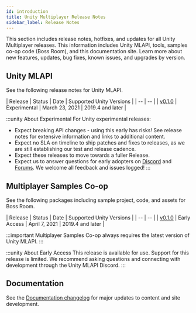 ```yaml
---
id: introduction
title: Unity Multiplayer Release Notes
sidebar_label: Release Notes
---
```


This section includes release notes, hotfixes, and updates for all Unity Multiplayer releases. This information includes Unity MLAPI, tools, samples co-op code (Boss Room), and this documentation site. Learn more about new features, updates, bug fixes, known issues, and upgrades by version.

## Unity MLAPI

See the following release notes for Unity MLAPI.

| Release | Status | Date | Supported Unity Versions |
| -- | -- |
| [v0.1.0](multiplayer/release-0-1-0.md) | Experimental | March 23, 2021 | 2019.4 and later |

:::unity About Experimental
For Unity experimental releases:

* Expect breaking API changes - using this early has risks! See release notes for extensive information and links to additional content.
* Expect no SLA on timeline to ship patches and fixes to releases, as we are still establishing our test and release cadence.
* Expect these releases to move towards a fuller Release.
* Expect us to answer questions for early adopters on [Discord](https://discord.gg/buMxnnPvTb) and [Forums](https://forum.unity.com/forums/multiplayer.26/). We welcome all feedback and issues logged! 
:::

## Multiplayer Samples Co-op

See the following packages including sample project, code, and assets for Boss Room.

| Release | Status | Date | Supported Unity Versions |
| -- | -- |
| [v0.1.0](samples/release-0-1-0.md) | Early Access | April 7, 2021 | 2019.4 and later |

:::important
Multiplayer Samples Co-op always requires the latest version of Unity MLAPI.
:::

:::unity About Early Access
This release is available for use. Support for this release is limited. We recommend asking questions and connecting with development through the Unity MLAPI Discord.
:::

## Documentation

See the [Documentation changelog](doc-changelog.md) for major updates to content and site development.